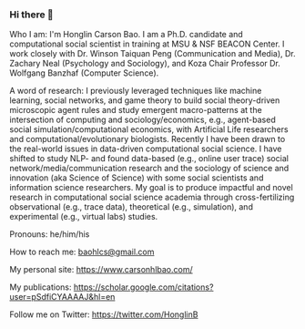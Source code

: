 ### Hi there 👋

Who I am: I'm Honglin Carson Bao. I am a Ph.D. candidate and computational social scientist in training at MSU & NSF BEACON Center. I work closely with Dr. Winson Taiquan Peng (Communication and Media), Dr. Zachary Neal (Psychology and Sociology), and Koza Chair Professor Dr. Wolfgang Banzhaf (Computer Science).

A word of research: I previously leveraged techniques like machine learning, social networks, and game theory to build social theory-driven microscopic agent rules and study emergent macro-patterns at the intersection of computing and sociology/economics, e.g., agent-based social simulation/computational economics, with Artificial Life researchers and computational/evolutionary biologists. Recently I have been drawn to the real-world issues in data-driven computational social science. I have shifted to study NLP- and found data-based (e.g., online user trace) social network/media/communication research and the sociology of science and innovation (aka Science of Science) with some social scientists and information science researchers. My goal is to produce impactful and novel research in computational social science academia through cross-fertilizing observational (e.g., trace data), theoretical (e.g., simulation), and experimental (e.g., virtual labs) studies.

Pronouns: he/him/his

How to reach me: baohlcs@gmail.com

My personal site: https://www.carsonhlbao.com/

My publications: https://scholar.google.com/citations?user=pSdfiCYAAAAJ&hl=en

Follow me on Twitter: https://twitter.com/HonglinB
